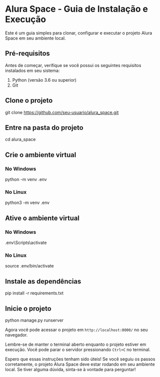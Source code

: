 # Alura Space - Guia de Instalação e Execução

Este é um guia simples para clonar, configurar e executar o projeto Alura Space em seu ambiente local.

## Pré-requisitos

Antes de começar, verifique se você possui os seguintes requisitos instalados em seu sistema:

1. Python (versão 3.6 ou superior)
2. Git

## Clone o projeto
git clone https://github.com/seu-usuario/alura_space.git

## Entre na pasta do projeto
cd alura_space

## Crie o ambiente virtual

### No Windows

python -m venv .env

### No Linux
python3 -m venv .env

## Ative o ambiente virtual

### No Windows
.env\Scripts\activate

### No Linux
source .env/bin/activate

## Instale as dependências
pip install -r requirements.txt

## Inicie o projeto
python manage.py runserver

Agora você pode acessar o projeto em `http://localhost:8000/` no seu navegador.

Lembre-se de manter o terminal aberto enquanto o projeto estiver em execução. Você pode parar o servidor pressionando `Ctrl+C` no terminal.

Espero que essas instruções tenham sido úteis! Se você seguiu os passos corretamente, o projeto Alura Space deve estar rodando em seu ambiente local. Se tiver alguma dúvida, sinta-se à vontade para perguntar!

